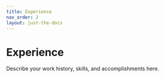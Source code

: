 ```yaml
---
title: Experience
nav_order: 2
layout: just-the-docs
---
```


# Experience

Describe your work history, skills, and accomplishments here.
